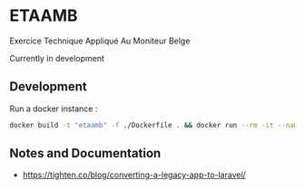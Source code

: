 # ETAAMB
Exercice Technique Appliqué Au Moniteur Belge

Currently in development

## Development
Run a docker instance :
```bash
docker build -t "etaamb" -f ./Dockerfile . && docker run --rm -it --name etaamb etaamb
```

## Notes and Documentation
- https://tighten.co/blog/converting-a-legacy-app-to-laravel/

